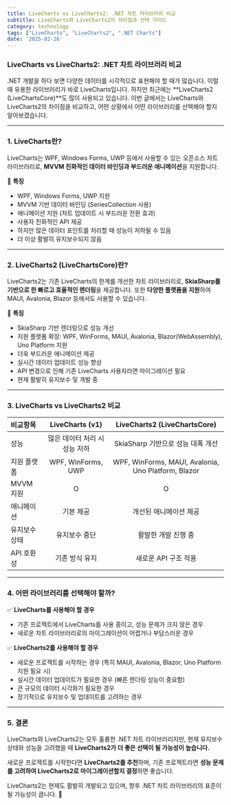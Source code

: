 ```yaml
---
title: LiveCharts vs LiveCharts2: .NET 차트 라이브러리 비교
subtitle: LiveCharts와 LiveCharts2의 차이점과 선택 가이드
category: technology
tags: ["LiveCharts", "LiveCharts2", ".NET Charts"]
date: '2025-02-26'
---
```

### LiveCharts vs LiveCharts2: .NET 차트 라이브러리 비교

.NET 개발을 하다 보면 다양한 데이터를 시각적으로 표현해야 할 때가 많습니다. 이럴 때 유용한 라이브러리가 바로 LiveCharts입니다. 하지만 최근에는 **LiveCharts2 (LiveChartsCore)**도 많이 사용되고 있습니다. 이번 글에서는 LiveCharts와 LiveCharts2의 차이점을 비교하고, 어떤 상황에서 어떤 라이브러리를 선택해야 할지 알아보겠습니다.

---

### 1. LiveCharts란?

LiveCharts는 WPF, Windows Forms, UWP 등에서 사용할 수 있는 오픈소스 차트 라이브러리로, **MVVM 친화적인 데이터 바인딩과 부드러운 애니메이션**을 지원합니다.

🔹 **특징**

- WPF, Windows Forms, UWP 지원
- MVVM 기반 데이터 바인딩 (SeriesCollection 사용)
- 애니메이션 지원 (차트 업데이트 시 부드러운 전환 효과)
- 사용자 친화적인 API 제공
- 하지만 많은 데이터 포인트를 처리할 때 성능이 저하될 수 있음
- 더 이상 활발히 유지보수되지 않음

---

### 2. LiveCharts2 (LiveChartsCore)란?

LiveCharts2는 기존 LiveCharts의 한계를 개선한 차트 라이브러리로, **SkiaSharp를 기반으로 한 빠르고 효율적인 렌더링**을 제공합니다. 또한 **다양한 플랫폼을 지원**하여 MAUI, Avalonia, Blazor 등에서도 사용할 수 있습니다.

🔹 **특징**

- SkiaSharp 기반 렌더링으로 성능 개선
- 지원 플랫폼 확장: WPF, WinForms, MAUI, Avalonia, Blazor(WebAssembly), Uno Platform 지원
- 더욱 부드러운 애니메이션 제공
- 실시간 데이터 업데이트 성능 향상
- API 변경으로 인해 기존 LiveCharts 사용자라면 마이그레이션 필요
- 현재 활발히 유지보수 및 개발 중

---

### 3. LiveCharts vs LiveCharts2 비교
|비교항목|LiveCharts (v1)|LiveCharts2 (LiveChartsCore)|
| :--- |:---:|:---:|
|성능|많은 데이터 처리 시 성능 저하|SkiaSharp 기반으로 성능 대폭 개선|
|지원 플랫폼|WPF, WinForms, UWP|WPF, WinForms, MAUI, Avalonia, Uno Platform, Blazor|
|MVVM 지원|O|O|
|애니메이션|기본 제공|개선된 애니메이션 제공|
|유지보수 상태|유지보수 중단|활발한 개발 진행 중|
|API 호환성|기존 방식 유지|새로운 API 구조 적용|

---

### 4. 어떤 라이브러리를 선택해야 할까?

✅ **LiveCharts를 사용해야 할 경우**

- 기존 프로젝트에서 LiveCharts를 사용 중이고, 성능 문제가 크지 않은 경우
- 새로운 차트 라이브러리로의 마이그레이션이 어렵거나 부담스러운 경우

✅ **LiveCharts2를 사용해야 할 경우**

- 새로운 프로젝트를 시작하는 경우 (특히 MAUI, Avalonia, Blazor, Uno Platform 지원 필요 시)
- 실시간 데이터 업데이트가 필요한 경우 (빠른 렌더링 성능이 중요함)
- 큰 규모의 데이터 시각화가 필요한 경우
- 장기적으로 유지보수 및 업데이트를 고려하는 경우


---

### 5. 결론

LiveCharts와 LiveCharts2는 모두 훌륭한 .NET 차트 라이브러리지만, 현재 유지보수 상태와 성능을 고려했을 때 **LiveCharts2가 더 좋은 선택이 될 가능성이 높습니다.**

새로운 프로젝트를 시작한다면 **LiveCharts2를 추천**하며, 기존 프로젝트라면 **성능 문제를 고려하여 LiveCharts2로 마이그레이션할지 결정**하면 좋습니다.

LiveCharts2는 현재도 활발히 개발되고 있으며, 향후 .NET 차트 라이브러리의 표준이 될 가능성이 큽니다. 🚀

